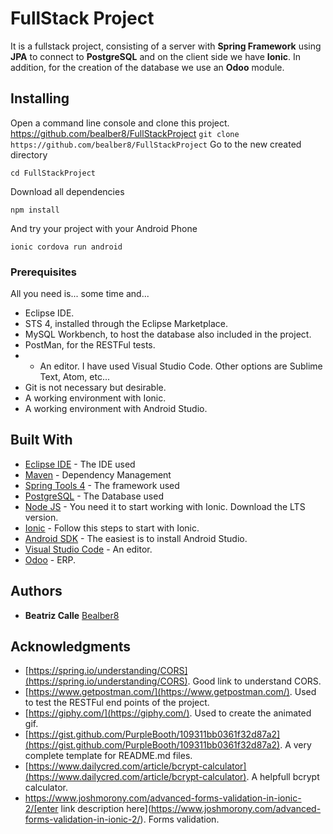 ﻿# FullStack Project

It is a fullstack project, consisting of a server with **Spring Framework** using **JPA** to connect to **PostgreSQL** and on the client side we have **Ionic**. In addition, for the creation of the database we use an **Odoo** module.

## Installing
Open a command line console and clone this project.
https://github.com/bealber8/FullStackProject
`git clone https://github.com/bealber8/FullStackProject`
Go to the new created directory

    cd FullStackProject
Download all dependencies

    npm install
And try your project with your Android Phone

    ionic cordova run android

### Prerequisites

All you need is... some time and...

-   Eclipse IDE.
-   STS 4, installed through the Eclipse Marketplace.
-   MySQL Workbench, to host the database also included in the project.
-   PostMan, for the RESTFul tests.
- -   An editor. I have used Visual Studio Code. Other options are Sublime Text, Atom, etc...
-   Git is not necessary but desirable.
-   A working environment with Ionic.
-   A working environment with Android Studio.

## Built With

-   [Eclipse IDE](https://www.eclipse.org/ide/)  - The IDE used
-   [Maven](https://maven.apache.org/)  - Dependency Management
-   [Spring Tools 4](https://spring.io/tools)  - The framework used
-   [PostgreSQL](https://www.postgresql.org/)  - The Database used
-  [Node JS](https://nodejs.org/es/)  - You need it to start working with Ionic. Download the LTS version.
-   [Ionic](https://ionicframework.com/docs/intro/installation/)  - Follow this steps to start with Ionic.
-   [Android SDK](https://developer.android.com/studio/?hl=es-419)  - The easiest is to install Android Studio.
-   [Visual Studio Code](https://code.visualstudio.com/)  - An editor.
-  [Odoo](https://www.odoo.com/es_ES/)  - ERP.

## Authors

-   **Beatriz Calle**   [Bealber8](https://github.com/bealber8)

## Acknowledgments

-   [https://spring.io/understanding/CORS](https://spring.io/understanding/CORS). Good link to understand CORS.
-   [https://www.getpostman.com/](https://www.getpostman.com/). Used to test the RESTFul end points of the project.
-   [https://giphy.com/](https://giphy.com/). Used to create the animated gif.
-   [https://gist.github.com/PurpleBooth/109311bb0361f32d87a2](https://gist.github.com/PurpleBooth/109311bb0361f32d87a2). A very complete template for README.md files.
-   [https://www.dailycred.com/article/bcrypt-calculator](https://www.dailycred.com/article/bcrypt-calculator). A helpfull bcrypt calculator.
- https://www.joshmorony.com/advanced-forms-validation-in-ionic-2/[enter link description here](https://www.joshmorony.com/advanced-forms-validation-in-ionic-2/).  Forms validation.


